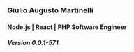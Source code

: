 
### Giulio Augusto Martinelli
#### Node.js | React | PHP Software Engineer
##### Version 0.0.1-571
